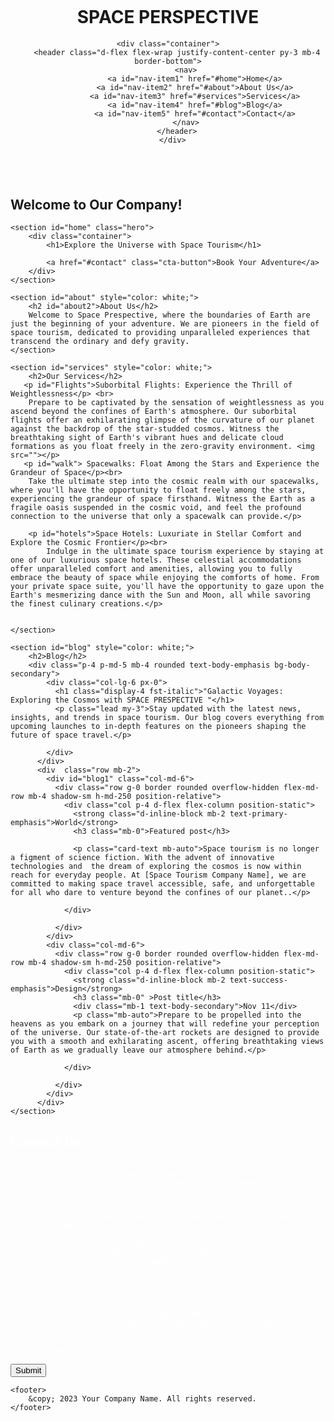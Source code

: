 

<!DOCTYPE html>
<html lang="en">
<head>
    <meta charset="UTF-8">
    <meta name="viewport" content="width=device-width, initial-scale=1.0">
    <title>Your Company Name</title>
    <link rel="stylesheet" href="style.css">
    <link href="https://cdn.jsdelivr.net/npm/bootstrap@5.3.2/dist/css/bootstrap.min.css" rel="stylesheet" integrity="sha384-T3c6CoIi6uLrA9TneNEoa7RxnatzjcDSCmG1MXxSR1GAsXEV/Dwwykc2MPK8M2HN" crossorigin="anonymous">
    <link rel="stylesheet"
    href="https://fonts.googleapis.com/css?family=Tangerine">
   
</head>
<body>
   <style>
       
body {
    font-family: Arial, sans-serif;
    margin: 0;
    padding: 0;
    box-sizing: border-box;
    background-image: url(./Screenshot\ 2023-11-20\ 191517.png);
}


nav {
   
    padding: 15px;
    text-align: center;
    width: 2000px;
    background: linear-gradient(90deg, rgba(2,0,36,1) 0%, rgba(22,9,121,1) 35%, rgba(0,212,255,1) 100%);
}

nav a {
    text-decoration: none;
    color: #ffffff; 
    margin: 0 10px;
    font-size: 18px;
    transition: color 0.3s ease-in-out;

}

nav a:hover {
    color: #7FDBFF; 
    font-weight: bold;
   
}
header {
    background-color:transparent;
    
    color: #fff;
    text-align: center;
    padding: 1em 0;
}

#home1{
    
    text-align: center;
    color: #fff;
}

#home1:hover{
    color: rgb(182, 235, 229);
    background-image: -webkit-linear-gradient();
}

section {
    padding: 20px;
}

footer {
    background-color: #060000;
    color: #fff;
    text-align: center;
    padding: 1em 0;
    bottom: 0;
    width: 100%;
}

form {
    max-width: 600px;
    margin: 0 auto;
}

label {
    display: block;
    margin-bottom: 8px;
}

input,
textarea {
    width: 100%;
    padding: 10px;
    margin-bottom: 16px;
    border: 1px solid #ccc;
    border-radius: 4px;
    box-sizing: border-box;
}

input[type="submit"] {
    background-color: rgb(76, 84, 175);
    color: white;
    cursor: pointer;
}

input[type="submit"]:hover {
    background-image: linear-gradient(to left, #0c0537, #043369, #006199, #0092c5, #12c6eb);
}





.hero {
    background-image: url('./space-perspective-capsule.jpg'); 
    height: 500px;
    background-size: cover;
    background-position: center;
    color: rgb(230, 230, 230);
    text-align: center;
    padding: 100px 0;

}
.hero h1 {
    font-size: 3em;
    margin-bottom: 20px;
}

.hero p {
    font-size: 1.5em;
    margin-bottom: 40px;
}

.cta-button {
    background-color: rgb(5, 171, 242);
    color: #140202;
    padding: 15px 30px;
    font-size: 1.2em;
    font-weight: 500;
    text-decoration: none;
    border-radius: 5px;
    transition: background-color 0.3s ease;
    
    
}

.cta-button:hover {
    color: #fff;
    background-image: url(./Screenshot\ 2023-11-20\ 191517.png);
    text-align: center;
}
.container {
    max-width: 1200px;
    margin: 0 auto;
}



#cont{
    text-wrap: left;
}

#Flights{
    font-size:x-large;
    background-image: linear-gradient(to right top, #18181c, #404148, #6c6e7a, #9ca0af, #ced4e8);
    font-family: Space Grotesk;
    text-align: center;
}

#walk{
    font-family: Space Grotesk;
    font-size:x-large;
    text-align: center;   
    background-image: linear-gradient(to right top, #18181c, #404148, #6c6e7a, #9ca0af, #ced4e8);
}

#hotels{
    font-family: Space Grotesk;
    text-align: center;
    font-size:x-large;
    background-image: linear-gradient(to right top, #18181c, #404148, #6c6e7a, #9ca0af, #ced4e8);
}


#blog1{
    display: flex;
    align-items:flex-start; 
    grid-template-columns: 1fr 1fr 1fr;
    column-gap: 5px;
    padding-left: 29px;
}


   </style>
    <header>
        <h1 id="first">SPACE PERSPECTIVE</h1>
    
    <div class="container">
        <header class="d-flex flex-wrap justify-content-center py-3 mb-4 border-bottom">
            <nav>
                <a id="nav-item1" href="#home">Home</a>
                <a id="nav-item2" href="#about">About Us</a>
                <a id="nav-item3" href="#services">Services</a>
                <a id="nav-item4" href="#blog">Blog</a>
                <a id="nav-item5" href="#contact">Contact</a>
            </nav>
        </header>
      </div>
   </header>
<div id="cont">
    <section id="home">
        <h2 id="home1" >Welcome to Our Company!</h2>
    </section>

    <section id="home" class="hero">
        <div class="container">
            <h1>Explore the Universe with Space Tourism</h1>
            
            <a href="#contact" class="cta-button">Book Your Adventure</a>
        </div>
    </section>

    <section id="about" style="color: white;">
        <h2 id="about2">About Us</h2>
        Welcome to Space Prespective, where the boundaries of Earth are just the beginning of your adventure. We are pioneers in the field of space tourism, dedicated to providing unparalleled experiences that transcend the ordinary and defy gravity.
    </section>

    <section id="services" style="color: white;">
        <h2>Our Services</h2>
       <p id="Flights">Suborbital Flights: Experience the Thrill of Weightlessness</p> <br>
        Prepare to be captivated by the sensation of weightlessness as you ascend beyond the confines of Earth's atmosphere. Our suborbital flights offer an exhilarating glimpse of the curvature of our planet against the backdrop of the star-studded cosmos. Witness the breathtaking sight of Earth's vibrant hues and delicate cloud formations as you float freely in the zero-gravity environment. <img src=""></p>
       <p id="walk"> Spacewalks: Float Among the Stars and Experience the Grandeur of Space</p><br>
        Take the ultimate step into the cosmic realm with our spacewalks, where you'll have the opportunity to float freely among the stars, experiencing the grandeur of space firsthand. Witness the Earth as a fragile oasis suspended in the cosmic void, and feel the profound connection to the universe that only a spacewalk can provide.</p>

        <p id="hotels">Space Hotels: Luxuriate in Stellar Comfort and Explore the Cosmic Frontier</p><br>
            Indulge in the ultimate space tourism experience by staying at one of our luxurious space hotels. These celestial accommodations offer unparalleled comfort and amenities, allowing you to fully embrace the beauty of space while enjoying the comforts of home. From your private space suite, you'll have the opportunity to gaze upon the Earth's mesmerizing dance with the Sun and Moon, all while savoring the finest culinary creations.</p>

        
    </section>

    <section id="blog" style="color: white;">
        <h2>Blog</h2>
        <div class="p-4 p-md-5 mb-4 rounded text-body-emphasis bg-body-secondary">
            <div class="col-lg-6 px-0">
              <h1 class="display-4 fst-italic">"Galactic Voyages: Exploring the Cosmos with SPACE PRESPECTIVE "</h1>
              <p class="lead my-3">Stay updated with the latest news, insights, and trends in space tourism. Our blog covers everything from upcoming launches to in-depth features on the pioneers shaping the future of space travel.</p>
            
            </div>
          </div>
          <div  class="row mb-2">
            <div id="blog1" class="col-md-6">
              <div class="row g-0 border rounded overflow-hidden flex-md-row mb-4 shadow-sm h-md-250 position-relative">
                <div class="col p-4 d-flex flex-column position-static">
                  <strong class="d-inline-block mb-2 text-primary-emphasis">World</strong>
                  <h3 class="mb-0">Featured post</h3>
                 
                  <p class="card-text mb-auto">Space tourism is no longer a figment of science fiction. With the advent of innovative technologies and  the dream of exploring the cosmos is now within reach for everyday people. At [Space Tourism Company Name], we are committed to making space travel accessible, safe, and unforgettable for all who dare to venture beyond the confines of our planet..</p>
                  
                </div>
                
              </div>
            </div>
            <div class="col-md-6">
              <div class="row g-0 border rounded overflow-hidden flex-md-row mb-4 shadow-sm h-md-250 position-relative">
                <div class="col p-4 d-flex flex-column position-static">
                  <strong class="d-inline-block mb-2 text-success-emphasis">Design</strong>
                  <h3 class="mb-0" >Post title</h3>
                  <div class="mb-1 text-body-secondary">Nov 11</div>
                  <p class="mb-auto">Prepare to be propelled into the heavens as you embark on a journey that will redefine your perception of the universe. Our state-of-the-art rockets are designed to provide you with a smooth and exhilarating ascent, offering breathtaking views of Earth as we gradually leave our atmosphere behind.</p>
                  
                </div>
               
              </div>
            </div>
          </div>
    </section>
</div>
    <section id="contact" style="color: white;">
        <h2>Contact Us</h2>
        
        <form action="#" method="post">
            <label for="username">Username:</label>
            <input type="text" id="username" name="username" placeholder="Enter your Fullname" required>

            <label for="email">Email Address:</label>
            <input type="email" id="email" name="email" placeholder=" Enter your email">

            <label for="phone">Phone Number:</label>
            <input type="number" id="phone" name="phone" placeholder="Enter your mobile Number" required>

            <label for="time"> Time to Contact:</label>
            <input type="datetime-local" id="time" name="time" placeholder="Select your free time">

            <label for="message">Message:</label>
            <textarea id="message" name="message" rows="4" required></textarea>
<p id="Submited">Submited Sucessfully</p>
            <input id="submitBtn" onclick="submitForm()" type="submit" value="Submit">
        </form>
    </section>

    <footer>
        &copy; 2023 Your Company Name. All rights reserved.
    </footer>
<script>

   
function submitForm() {
           
  $("button").click(function() {
  swal("Success Message Title", "Well done, you pressed a button", "success")
});
}
        
    
</script>
</body>
</html>
